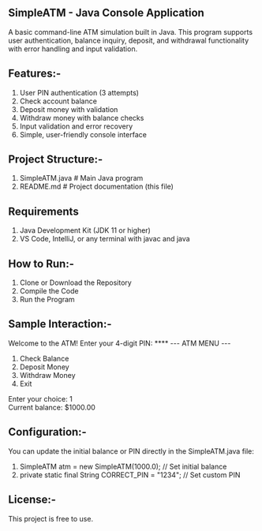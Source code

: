 ## SimpleATM - Java Console Application

A basic command-line ATM simulation built in Java. This program supports user authentication, balance inquiry, deposit, and withdrawal functionality with error handling and input validation.



## Features:-
1. User PIN authentication (3 attempts)
2. Check account balance
3. Deposit money with validation
4. Withdraw money with balance checks
5. Input validation and error recovery
6. Simple, user-friendly console interface



## Project Structure:-

1. SimpleATM.java      # Main Java program
2. README.md           # Project documentation (this file)


## Requirements
1. Java Development Kit (JDK 11 or higher)
2. VS Code, IntelliJ, or any terminal with javac and java


## How to Run:-
1. Clone or Download the Repository
2. Compile the Code
3. Run the Program


## Sample Interaction:-
Welcome to the ATM!
Enter your 4-digit PIN: ****
--- ATM MENU ---
1. Check Balance
2. Deposit Money
3. Withdraw Money
4. Exit

 Enter your choice: 1                             
 Current balance: $1000.00


## Configuration:-
You can update the initial balance or PIN directly in the SimpleATM.java file:
1. SimpleATM atm = new SimpleATM(1000.0);     // Set initial balance
2. private static final String CORRECT_PIN = "1234"; // Set custom PIN


## License:-
This project is free to use.



